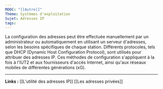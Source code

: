 ```yaml
---
MOOC: "[[Autre]]"
Thème: Systèmes d'exploitation
Sujet: Adresses IP
tags:
---
```


La configuration des adresses peut être effectuée manuellement par un administrateur ou automatiquement en utilisant un serveur d'adresses, selon les besoins spécifiques de chaque station. Différents protocoles, tels que DHCP (Dynamic Host Configuration Protocol), sont utilisés pour attribuer des adresses IP. Ces méthodes de configuration s'appliquent à la fois à l'IUT2 et aux fournisseurs d'accès Internet, ainsi qu'aux réseaux mobiles de différentes générations (xG).

---

**Links :**
[[L'utilité des adresses IP]]
[[Les adresses privées]]

